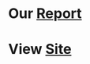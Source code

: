 # Our [Report](https://docs.google.com/document/d/1hxWU9GUwcbDzuafy0RA04xr_Va-eXtWUQvU0w9YA4no/)

# View [Site](https://rking32.github.io/SDC_UOR_2019/)
